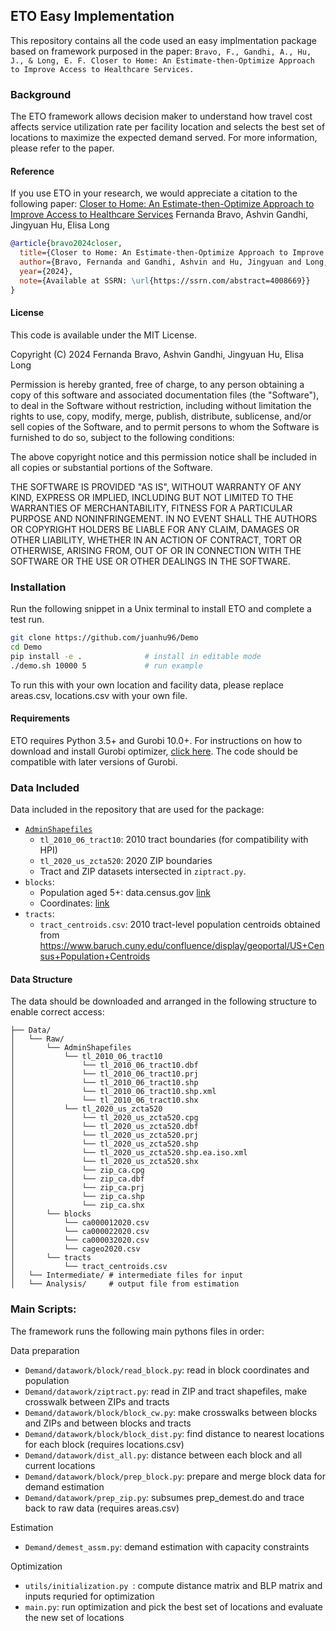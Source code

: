## ETO Easy Implementation

This repository contains all the code used an easy implmentation package based on framework purposed in the paper: 
`Bravo, F., Gandhi, A., Hu, J., & Long, E. F. Closer to Home: An Estimate-then-Optimize Approach to Improve Access to Healthcare Services.`

### Background
The ETO framework allows decision maker to understand how travel cost affects service utilization rate per facility location and selects the best set of locations to maximize the expected demand served. For more information, please refer to the paper.


#### Reference
If you use ETO in your research, we would appreciate a citation to the following paper:
<a href="https://ssrn.com/abstract=4008669" target="_blank"> Closer to Home: An Estimate-then-Optimize Approach to Improve Access to Healthcare Services</a>
Fernanda Bravo, Ashvin Gandhi, Jingyuan Hu, Elisa Long
```bibtex
@article{bravo2024closer,
  title={Closer to Home: An Estimate-then-Optimize Approach to Improve Access to Healthcare Services},
  author={Bravo, Fernanda and Gandhi, Ashvin and Hu, Jingyuan and Long, Elisa F}
  year={2024},
  note={Available at SSRN: \url{https://ssrn.com/abstract=4008669}}
}
```

#### License
This code is available under the MIT License.

Copyright (C) 2024 Fernanda Bravo, Ashvin Gandhi, Jingyuan Hu, Elisa Long

Permission is hereby granted, free of charge, to any person obtaining a copy of this software and associated documentation files (the "Software"), to deal in the Software without restriction, including without limitation the rights to use, copy, modify, merge, publish, distribute, sublicense, and/or sell copies of the Software, and to permit persons to whom the Software is furnished to do so, subject to the following conditions:

The above copyright notice and this permission notice shall be included in all copies or substantial portions of the Software.

THE SOFTWARE IS PROVIDED "AS IS", WITHOUT WARRANTY OF ANY KIND, EXPRESS OR IMPLIED, INCLUDING BUT NOT LIMITED TO THE WARRANTIES OF MERCHANTABILITY, FITNESS FOR A PARTICULAR PURPOSE AND NONINFRINGEMENT. IN NO EVENT SHALL THE AUTHORS OR COPYRIGHT HOLDERS BE LIABLE FOR ANY CLAIM, DAMAGES OR OTHER LIABILITY, WHETHER IN AN ACTION OF CONTRACT, TORT OR OTHERWISE, ARISING FROM, OUT OF OR IN CONNECTION WITH THE SOFTWARE OR THE USE OR OTHER DEALINGS IN THE SOFTWARE.

### Installation
Run the following snippet in a Unix terminal to install ETO and complete a test run.
```bash
git clone https://github.com/juanhu96/Demo
cd Demo
pip install -e .              # install in editable mode
./demo.sh 10000 5             # run example
```
To run this with your own location and facility data, please replace areas.csv, locations.csv with your own file.


#### Requirements
ETO requires Python 3.5+ and Gurobi 10.0+. For instructions on how to download and install Gurobi optimizer, [click here](https://support.gurobi.com/hc/en-us/articles/4534161999889-How-do-I-install-Gurobi-Optimizer). The code should be compatible with later versions of Gurobi.


### Data Included
Data included in the repository that are used for the package:
 - [`AdminShapefiles`](https://www.census.gov/cgi-bin/geo/shapefiles/index.php)
   - `tl_2010_06_tract10`: 2010 tract boundaries (for compatibility with HPI)
   - `tl_2020_us_zcta520`: 2020 ZIP boundaries 
   - Tract and ZIP datasets intersected in `ziptract.py`.
 - `blocks`:
   - Population aged 5+: data.census.gov [link](https://data.census.gov/table?t=Resident+Population&g=040XX00US06$1000000&y=2020&tid=DECENNIALDHC2020.P1)
   - Coordinates: [link](https://www2.census.gov/programs-surveys/decennial/2020/data/01-Redistricting_File--PL_94-171/California/)
 - `tracts`:
   - `tract_centroids.csv`: 2010 tract-level population centroids obtained from https://www.baruch.cuny.edu/confluence/display/geoportal/US+Census+Population+Centroids

#### Data Structure
The data should be downloaded and arranged in the following structure to enable correct access:
```
├── Data/
│   └── Raw/
│       └── AdminShapefiles
│           └── tl_2010_06_tract10
│               └── tl_2010_06_tract10.dbf
│               └── tl_2010_06_tract10.prj
│               └── tl_2010_06_tract10.shp
│               └── tl_2010_06_tract10.shp.xml
│               └── tl_2010_06_tract10.shx
│           └── tl_2020_us_zcta520
│               └── tl_2020_us_zcta520.cpg
│               └── tl_2020_us_zcta520.dbf
│               └── tl_2020_us_zcta520.prj
│               └── tl_2020_us_zcta520.shp
│               └── tl_2020_us_zcta520.shp.ea.iso.xml
│               └── tl_2020_us_zcta520.shx
│               └── zip_ca.cpg
│               └── zip_ca.dbf
│               └── zip_ca.prj
│               └── zip_ca.shp
│               └── zip_ca.shx
│       └── blocks
│           └── ca000012020.csv
│           └── ca000022020.csv
│           └── ca000032020.csv
│           └── cageo2020.csv
│       └── tracts
│           └── tract_centroids.csv
│   └── Intermediate/ # intermediate files for input
│   └── Analysis/     # output file from estimation
```


### Main Scripts:
The framework runs the following main pythons files in order:

Data preparation
- `Demand/datawork/block/read_block.py`: read in block coordinates and population
- `Demand/datawork/ziptract.py`: read in ZIP and tract shapefiles, make crosswalk between ZIPs and tracts
- `Demand/datawork/block/block_cw.py`: make crosswalks between blocks and ZIPs and between blocks and tracts
- `Demand/datawork/block/block_dist.py`: find distance to nearest locations for each block (requires locations.csv)
- `Demand/datawork/dist_all.py`: distance between each block and all current locations
- `Demand/datawork/block/prep_block.py`: prepare and merge block data for demand estimation
- `Demand/datawork/prep_zip.py`: subsumes prep_demest.do and trace back to raw data (requires areas.csv)

Estimation
- `Demand/demest_assm.py`: demand estimation with capacity constraints

Optimization
- `utils/initialization.py `: compute distance matrix and BLP matrix and inputs requried for optimization
- `main.py`: run optimization and pick the best set of locations and evaluate the new set of locations